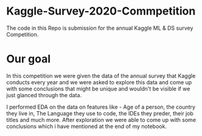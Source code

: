 # Kaggle-Survey-2020-Commpetition

The code in this Repo is submission for the annual Kaggle ML & DS survey Competition.

# Our goal
In this competition we were given the data of the annual survey that Kaggle conducts every year and we were asked to explore this data and come up with some conclusions that might be unique and wouldn't be visible if we just glanced through the data. <br>

I performed EDA on the data on features like - Age of a person, the country they live in, The Language they use to code, the IDEs they preder, their job titles and much more. After exploration we were able to come up with some conclusions which i have mentioned at the end of my notebook. <br>
